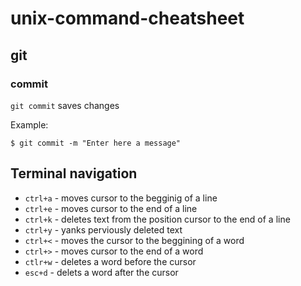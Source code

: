 # unix-command-cheatsheet

## git

### commit

`git commit` saves changes

Example:
```console
$ git commit -m "Enter here a message"
```
## Terminal navigation
- `ctrl+a` - moves cursor to the begginig of a line
- `ctrl+e` - moves cursor to the end of a line
- `ctrl+k` - deletes text from the position cursor to the end of a line
- `ctrl+y` - yanks perviously deleted text
- `ctrl+<` - moves the cursor to the beggining of a word
- `ctrl+>` - moves cursor to the end of a word
- `ctlr+w` - deletes a word before the cursor
- `esc+d` - delets a word after the cursor